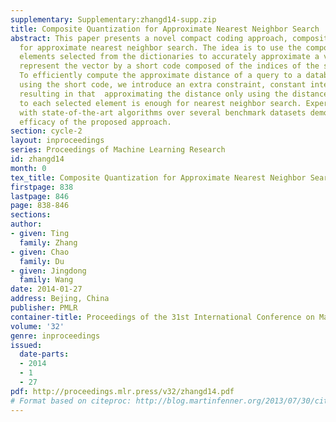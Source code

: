 ```yaml
---
supplementary: Supplementary:zhangd14-supp.zip
title: Composite Quantization for Approximate Nearest Neighbor Search
abstract: This paper presents a novel compact coding approach, composite quantization,
  for approximate nearest neighbor search. The idea is to use the composition of several
  elements selected from the dictionaries to accurately approximate a vector and to
  represent the vector by a short code composed of the indices of the selected elements.
  To efficiently compute the approximate distance of a query to a database vector
  using the short code, we introduce an extra constraint, constant inter-dictionary-element-product,
  resulting in that  approximating the distance only using the distance of the query
  to each selected element is enough for nearest neighbor search. Experimental comparison
  with state-of-the-art algorithms over several benchmark datasets demonstrates the
  efficacy of the proposed approach.
section: cycle-2
layout: inproceedings
series: Proceedings of Machine Learning Research
id: zhangd14
month: 0
tex_title: Composite Quantization for Approximate Nearest Neighbor Search
firstpage: 838
lastpage: 846
page: 838-846
sections: 
author:
- given: Ting
  family: Zhang
- given: Chao
  family: Du
- given: Jingdong
  family: Wang
date: 2014-01-27
address: Bejing, China
publisher: PMLR
container-title: Proceedings of the 31st International Conference on Machine Learning
volume: '32'
genre: inproceedings
issued:
  date-parts:
  - 2014
  - 1
  - 27
pdf: http://proceedings.mlr.press/v32/zhangd14.pdf
# Format based on citeproc: http://blog.martinfenner.org/2013/07/30/citeproc-yaml-for-bibliographies/
---
```

